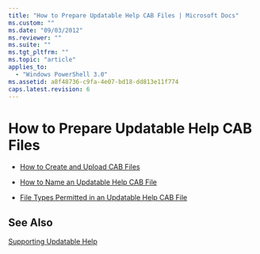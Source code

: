 ```yaml
---
title: "How to Prepare Updatable Help CAB Files | Microsoft Docs"
ms.custom: ""
ms.date: "09/03/2012"
ms.reviewer: ""
ms.suite: ""
ms.tgt_pltfrm: ""
ms.topic: "article"
applies_to:
  - "Windows PowerShell 3.0"
ms.assetid: a8f48736-c9fa-4e07-bd18-dd813e11f774
caps.latest.revision: 6
---
```

# How to Prepare Updatable Help CAB Files

- [How to Create and Upload CAB Files](./how-to-create-and-upload-cab-files.md)

- [How to Name an Updatable Help CAB File](./how-to-name-an-updatable-help-cab-file.md)

- [File Types Permitted in an Updatable Help CAB File](./file-types-permitted-in-an-updatable-help-cab-file.md)

## See Also

 [Supporting Updatable Help](./supporting-updatable-help.md)